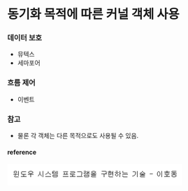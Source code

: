 # 동기화 목적에 따른 커널 객체 사용

### 데이터 보호
* 뮤텍스
* 세마포어

### 흐름 제어
* 이벤트

### 참고
* 물론 각 객체는 다른 목적으로도 사용될 수 있음.

#### reference
![](../../../images/Windows_System_Technology/6.PNG)
